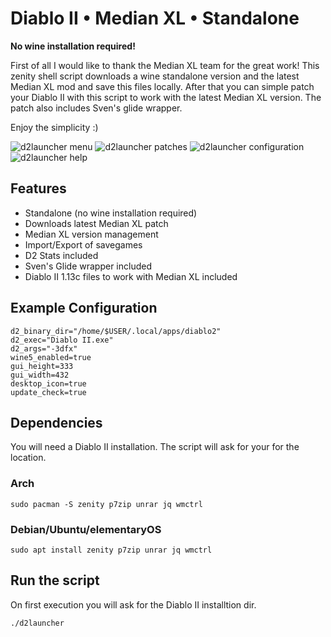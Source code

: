 # Diablo II • Median XL • Standalone

**No wine installation required!**

First of all I would like to thank the Median XL team for the great work! This zenity shell script downloads a wine standalone version and the latest Median XL mod and save this files locally. After that you can simple patch your Diablo II with this script to work with the latest Median XL version. The patch also includes Sven's glide wrapper.

Enjoy the simplicity :)

![d2launcher menu](https://raw.githubusercontent.com/murkl/d2launcher/master/res/screenshots/menu.png)
![d2launcher patches](https://raw.githubusercontent.com/murkl/d2launcher/master/res/screenshots/patches.png)
![d2launcher configuration](https://raw.githubusercontent.com/murkl/d2launcher/master/res/screenshots/configuration.png)
![d2launcher help](https://raw.githubusercontent.com/murkl/d2launcher/master/res/screenshots/help.png)

## Features
* Standalone (no wine installation required)
* Downloads latest Median XL patch
* Median XL version management
* Import/Export of savegames
* D2 Stats included
* Sven's Glide wrapper included
* Diablo II 1.13c files to work with Median XL included

## Example Configuration
```
d2_binary_dir="/home/$USER/.local/apps/diablo2"
d2_exec="Diablo II.exe"
d2_args="-3dfx"
wine5_enabled=true
gui_height=333
gui_width=432
desktop_icon=true
update_check=true
```

## Dependencies
You will need a Diablo II installation. The script will ask for your for the location.

### Arch
```
sudo pacman -S zenity p7zip unrar jq wmctrl
```

### Debian/Ubuntu/elementaryOS
```
sudo apt install zenity p7zip unrar jq wmctrl
```

## Run the script
On first execution you will ask for the Diablo II installtion dir.

```
./d2launcher
```
